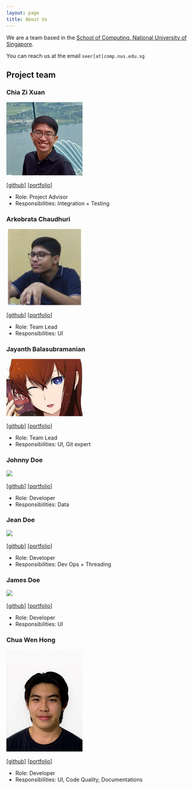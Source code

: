```yaml
---
layout: page
title: About Us
---
```


We are a team based in the [School of Computing, National University of Singapore](http://www.comp.nus.edu.sg).

You can reach us at the email `seer[at]comp.nus.edu.sg`

## Project team

### Chia Zi Xuan

<img src="images/zxisatree.png" width="200px">

[[github](https://github.com/zxisatree)]
[[portfolio](team/zxisatree.md)]

* Role: Project Advisor
* Responsibilities: Integration + Testing

### Arkobrata Chaudhuri

<img src="images/redhat-arko.png" width="200px">

[[github](http://github.com/redHat-arko)]
[[portfolio](team/redhat-arko.md)]

* Role: Team Lead
* Responsibilities: UI

### Jayanth Balasubramanian

<img src="images/jayanth_placeholder.jpeg" width="200px">

[[github](https://github.com/Jayanth-Balasubramanian)]
[[portfolio](team/jayanth.md)]

* Role: Team Lead
* Responsibilities: UI, Git expert

### Johnny Doe

<img src="images/johndoe.png" width="200px">

[[github](http://github.com/johndoe)] [[portfolio](team/johndoe.md)]

* Role: Developer
* Responsibilities: Data

### Jean Doe

<img src="images/johndoe.png" width="200px">

[[github](http://github.com/johndoe)]
[[portfolio](team/johndoe.md)]

* Role: Developer
* Responsibilities: Dev Ops + Threading

### James Doe

<img src="images/johndoe.png" width="200px">

[[github](http://github.com/johndoe)]
[[portfolio](team/johndoe.md)]

* Role: Developer
* Responsibilities: UI
### Chua Wen Hong

<img src="images/runoutofit.png" width="200px">

[[github](https://github.com/runoutofit)]
[[portfolio](team/runoutofit.md)]

* Role: Developer
* Responsibilities: UI, Code Quality, Documentations
